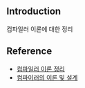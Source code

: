 ## Introduction
컴파일러 이론에 대한 정리

## Reference

* [컴파일러 이론 정리](https://chodragon9.github.io/blog/compiler-theory/#step-1-문법-분석기-syntax-analyzer)
* [컴파이러의 이론 및 설계](https://m.blog.naver.com/jinhuk1313/220594660368)